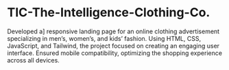 # TIC-The-Intelligence-Clothing-Co.
Developed a] responsive landing page for an online clothing advertisement specializing in men’s, women’s, and kids’ fashion. Using HTML, CSS, JavaScript, and Tailwind, the project focused on creating an engaging user interface. Ensured mobile compatibility, optimizing the shopping experience across all devices.
